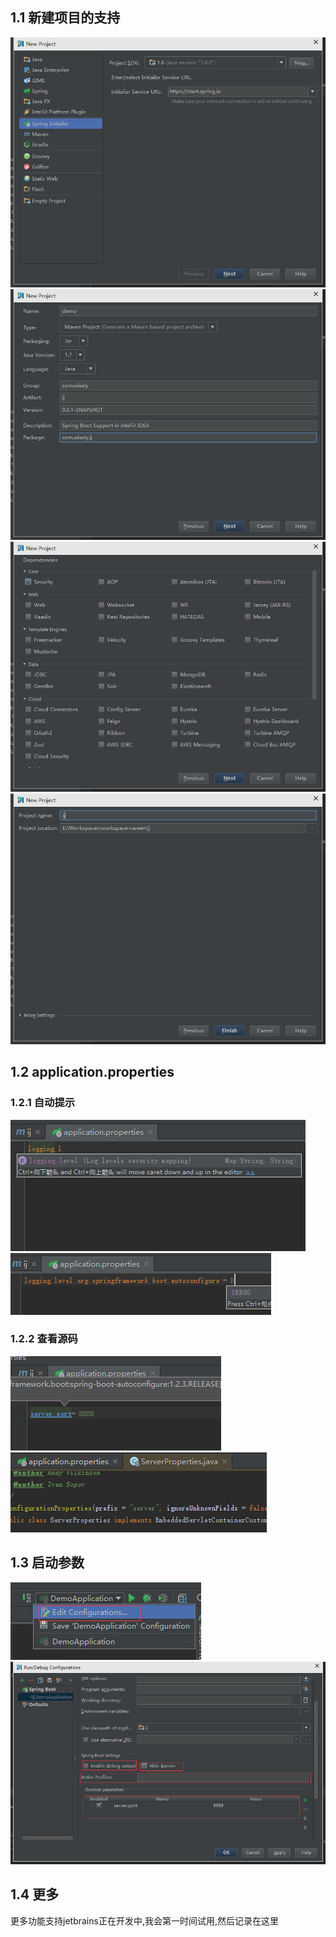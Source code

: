 ## 1.1 新建项目的支持
![](resources/8-1.jpg)
![](resources/8-2.jpg)
![](resources/8-3.jpg)
![](resources/8-4.jpg)

## 1.2 application.properties

### 1.2.1 自动提示
![](resources/8-5.jpg)
![](resources/8-6.jpg)

### 1.2.2 查看源码
![](resources/8-7.jpg)
![](resources/8-8.jpg)


## 1.3 启动参数

![](resources/8-9.jpg)
![](resources/8-10.jpg)

## 1.4 更多

更多功能支持jetbrains正在开发中,我会第一时间试用,然后记录在这里
